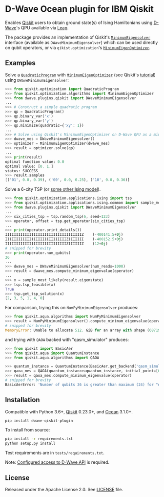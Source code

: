 # D-Wave Ocean plugin for IBM Qiskit

Enables [Qiskit](https://qiskit.org/) users to obtain ground state(s) of Ising Hamiltonians using [D-Wave](https://www.dwavesys.com/)'s QPU available via [Leap](https://cloud.dwavesys.com/).

The package provides an implementation of Qiskit's [`MinimumEigensolver`](https://qiskit.org/documentation/stubs/qiskit.aqua.algorithms.MinimumEigensolver.html)
interface (available as `DWaveMinimumEigensolver`) which can be used directly on qubit operators, or via
`qikist.optimization`'s [`MinimumEigenOptimizer`](https://qiskit.org/documentation/stubs/qiskit.optimization.algorithms.MinimumEigenOptimizer.html).


## Examples

Solve a [`QuadraticProgram`](https://qiskit.org/documentation/stubs/qiskit.optimization.QuadraticProgram.html)
with [`MinimumEigenOptimizer`](https://qiskit.org/documentation/stubs/qiskit.optimization.algorithms.MinimumEigenOptimizer.html)
(see Qiskit's [tutorial](https://qiskit.org/documentation/tutorials/optimization/3_minimum_eigen_optimizer.html))
using `DWaveMinimumEigensolver`:

```python
>>> from qiskit.optimization import QuadraticProgram
>>> from qiskit.optimization.algorithms import MinimumEigenOptimizer
>>> from dwave.plugins.qiskit import DWaveMinimumEigensolver
...
>>> # Construct a simple quadratic program
>>> qp = QuadraticProgram()
>>> qp.binary_var('x')
>>> qp.binary_var('y')
>>> qp.minimize(quadratic={'xy': 1})
...
>>> # Solve using Qiskit's MinimumEigenOptimizer on D-Wave QPU as a minimum eigen solver
>>> dwave_mes = DWaveMinimumEigensolver()
>>> optimizer = MinimumEigenOptimizer(dwave_mes)
>>> result = optimizer.solve(qp)
...
>>> print(result)
optimal function value: 0.0
optimal value: [0. 1.]
status: SUCCESS
>>> result.samples
[('01', 0.0, 0.39), ('00', 0.0, 0.25), ('10', 0.0, 0.36)]
```

Solve a 6-city TSP (or [some other Ising model](https://qiskit.org/documentation/apidoc/qiskit.optimization.applications.ising.html#module-qiskit.optimization.applications.ising)).

```python
>>> from qiskit.optimization.applications.ising import tsp
>>> from qiskit.optimization.applications.ising.common import sample_most_likely
>>> from dwave.plugins.qiskit import DWaveMinimumEigensolver
...
>>> six_cities_tsp = tsp.random_tsp(6, seed=123)
>>> operator, offset = tsp.get_operator(six_cities_tsp)
...
>>> print(operator.print_details())
IIIIIIIIIIIIIIIIIIIIIIIIIIIIIIIIIIIZ	(-400141.5+0j)
IIIIIIIIIIIIIIIIIIIIIIIIIIIIZIIIIIII	(-400152.5+0j)
IIIIIIIIIIIIIIIIIIIIIIIIIIIIZIIIIIIZ	(12+0j)
# snipped for brevity
>>> print(operator.num_qubits)
36
...
>>> dwave_mes = DWaveMinimumEigensolver(num_reads=1000)
>>> result = dwave_mes.compute_minimum_eigenvalue(operator)
...
>>> x = sample_most_likely(result.eigenstate)
>>> tsp.tsp_feasible(x)
True
>>> tsp.get_tsp_solution(x)
[2, 3, 5, 1, 4, 0]
```

For comparison, trying this on `NumPyMinimumEigensolver` produces:

```python
>>> from qiskit.aqua.algorithms import NumPyMinimumEigensolver
>>> result = NumPyMinimumEigensolver().compute_minimum_eigenvalue(operator)
# snipped for brevity
MemoryError: Unable to allocate 512. GiB for an array with shape (68719476737,) and data type uint64
```

and trying with `QAOA` backed with "qasm_simulator" produces:

```python
>>> from qiskit import BasicAer
>>> from qiskit.aqua import QuantumInstance
>>> from qiskit.aqua.algorithms import QAOA

>>> quantum_instance = QuantumInstance(BasicAer.get_backend('qasm_simulator'))
>>> qaoa_mes = QAOA(quantum_instance=quantum_instance, initial_point=[0., 0.])
>>> result = qaoa_mes.compute_minimum_eigenvalue(operator)
# snipped for brevity
BasicAerError: 'Number of qubits 36 is greater than maximum (24) for "qasm_simulator".'
```

## Installation

Compatible with Python 3.6+, [Qiskit](https://github.com/Qiskit/qiskit) 0.23.0+,
and [Ocean](https://github.com/dwavesystems/dwave-ocean-sdk) 3.1.0+.

```bash
pip install dwave-qiskit-plugin
```

To install from source:
```bash
pip install -r requirements.txt
python setup.py install
```

Test requirements are in `tests/requirements.txt`.

Note: [Configured access to D-Wave API](https://docs.ocean.dwavesys.com/en/latest/overview/sapi.html) is required.


## License

Released under the Apache License 2.0. See [LICENSE](./LICENSE) file.

